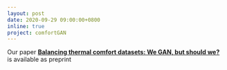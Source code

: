```yaml
---
layout: post
date: 2020-09-29 09:00:00+0800
inline: true
project: comfortGAN
---
```


Our paper [**Balancing thermal comfort datasets: We GAN, but should we?**](https://arxiv.org/abs/2009.13154) is available as preprint
